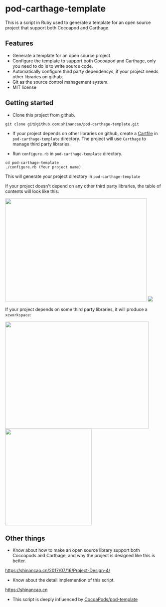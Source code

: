 # pod-carthage-template

This is a script in Ruby used to generate a template for an open source project that support both Cocoapod and Carthage. 

## Features

* Generate a template for an open source project.
* Configure the template to support both Cocoapod and Carthage, only you need to do is to write source code.
* Automatically configure third party dependencys, if your project needs other libraries on github.
* Git as the source control management system.
* MIT license

## Getting started

* Clone this project from github.

```
git clone git@github.com:shinancao/pod-carthage-template.git
```

* If your project depends on other libraries on github, create a [Cartfile](https://github.com/Carthage/Carthage/blob/master/Documentation/Artifacts.md#cartfile) in `pod-carthage-template` directory. The project will use `Carthage` to manage third party libraries.

* Run `configure.rb` in `pod-carthage-template` directory.

```
cd pod-carthage-template
./configure.rb (Your project name)
```
This will generate your project directory in `pod-carthage-template` 

If your project doesn't depend on any other third party libraries, the table of contents will look like this:

<img src="http://ojx1pmrk7.bkt.clouddn.com/WX20171031-165639@2x.png" width="454" height="331">

<img src="http://ojx1pmrk7.bkt.clouddn.com/WX20171031-165703.png">

If your project depends on some third party libraries, it will produce a `xcworkspace`: 

<img src="http://ojx1pmrk7.bkt.clouddn.com/WX20171031-170251@2x.png" width="460" height="344">

<img src="http://ojx1pmrk7.bkt.clouddn.com/WX20171031-170312@2x.png" width="277" height="310">

## Other things

* Know about how to make an open source library support both Cocoapods and Carthage, and why the project is designed like this is better.

<https://shinancao.cn/2017/07/16/Project-Design-4/>

* Know about the detail implemention of this script.

<https://shinancao.cn>

* This script is deeply influenced by [CocoaPods/pod-template](https://github.com/cocoapods/pod-template) 
